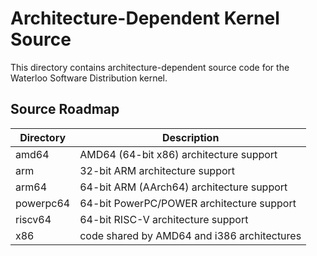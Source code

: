 # Architecture-Dependent Kernel Source

This directory contains architecture-dependent source code for the Waterloo Software Distribution kernel.

## Source Roadmap

| Directory | Description |
| --------- | ----------- |
| amd64 | AMD64 (64-bit x86) architecture support |
| arm | 32-bit ARM architecture support |
| arm64 | 64-bit ARM (AArch64) architecture support |
| powerpc64 | 64-bit PowerPC/POWER architecture support |
| riscv64 | 64-bit RISC-V architecture support |
| x86 | code shared by AMD64 and i386 architectures |
